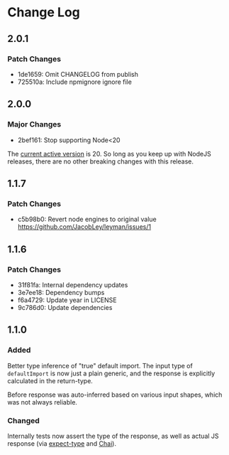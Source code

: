 # Change Log

## 2.0.1

### Patch Changes

- 1de1659: Omit CHANGELOG from publish
- 725510a: Include npmignore ignore file

## 2.0.0

### Major Changes

- 2bef161: Stop supporting Node<20

The [current active version](https://nodejs.org/en/about/previous-releases#release-schedule) is 20.
So long as you keep up with NodeJS releases, there are no other breaking changes with this release.

## 1.1.7

### Patch Changes

- c5b98b0: Revert node engines to original value
  https://github.com/JacobLey/leyman/issues/1

## 1.1.6

### Patch Changes

- 31f81fa: Internal dependency updates
- 3e7ee18: Dependency bumps
- f6a4729: Update year in LICENSE
- 9c786d0: Update dependencies

## 1.1.0

### Added

Better type inference of "true" default import. The input type of `defaultImport` is now just a plain generic, and the response is explicitly calculated in the return-type.

Before response was auto-inferred based on various input shapes, which was not always reliable.

### Changed

Internally tests now assert the type of the response, as well as actual JS response (via [expect-type](https://www.npmjs.com/package/expect-type) and [Chai](https://www.npmjs.com/package/chai)).
